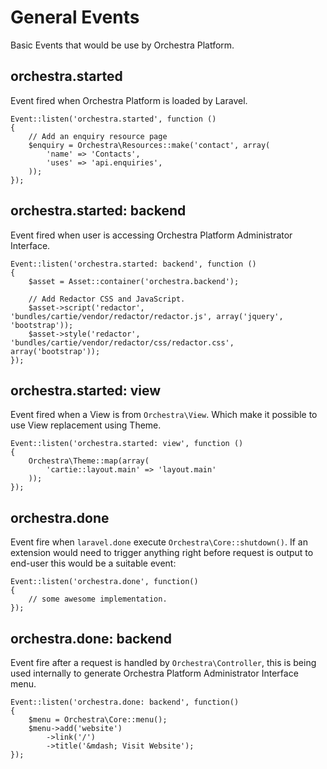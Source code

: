 # General Events

Basic Events that would be use by Orchestra Platform.

## orchestra.started

Event fired when Orchestra Platform is loaded by Laravel.

	Event::listen('orchestra.started', function ()
	{
		// Add an enquiry resource page
		$enquiry = Orchestra\Resources::make('contact', array(
			'name' => 'Contacts',
			'uses' => 'api.enquiries',
		));
	});

## orchestra.started: backend

Event fired when user is accessing Orchestra Platform Administrator Interface.

	Event::listen('orchestra.started: backend', function ()
	{
		$asset = Asset::container('orchestra.backend');
		
		// Add Redactor CSS and JavaScript.
		$asset->script('redactor', 'bundles/cartie/vendor/redactor/redactor.js', array('jquery', 'bootstrap'));
		$asset->style('redactor', 'bundles/cartie/vendor/redactor/css/redactor.css', array('bootstrap'));
	});

## orchestra.started: view

Event fired when a View is from `Orchestra\View`. Which make it possible to use View replacement using Theme.

	Event::listen('orchestra.started: view', function ()
	{
		Orchestra\Theme::map(array(
			'cartie::layout.main' => 'layout.main'
		));
	});

## orchestra.done

Event fire when `laravel.done` execute `Orchestra\Core::shutdown()`. If an extension would need to trigger anything right before request is output to end-user this would be a suitable event:

	Event::listen('orchestra.done', function()
	{
		// some awesome implementation.
	}); 

## orchestra.done: backend

Event fire after a request is handled by `Orchestra\Controller`, this is being used internally to generate Orchestra Platform Administrator Interface menu.

	Event::listen('orchestra.done: backend', function()
	{
		$menu = Orchestra\Core::menu();
		$menu->add('website')
			->link('/')
			->title('&mdash; Visit Website');
	});